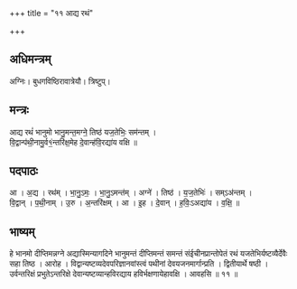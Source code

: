 +++
title = "११ आद्य रथं"

+++
## अधिमन्त्रम्
अग्निः। बुधगविष्ठिरावात्रेयौ। त्रिष्टुप्।

## मन्त्रः
आद्य रथं॑ भानुमो भानु॒मन्त॒मग्ने॒ तिष्ठ॑ यज॒तेभिः॒ सम॑न्तम् ।  
वि॒द्वान्प॑थी॒नामु॒र्व१॒॑न्तरि॑क्ष॒मेह दे॒वान्ह॑वि॒रद्या॑य वक्षि ॥

## पदपाठः
आ । अ॒द्य । रथ॑म् । भा॒नु॒ऽमः॒ । भा॒नु॒ऽमन्त॑म् । अग्ने॑ । तिष्ठ॑ । य॒ज॒तेभिः॑ । सम्ऽअ॑न्तम् ।  
वि॒द्वान् । प॒थी॒नाम् । उ॒रु । अ॒न्तरि॑क्षम् । आ । इ॒ह । दे॒वान् । ह॒विः॒ऽअद्या॑य । व॒क्षि॒ ॥

## भाष्यम्
हे भानमो दीप्तिमन्नग्ने अद्यास्मिन्यागदिने भानुमन्तं दीप्तिमन्तं समन्तं संईचीनप्रान्तोपेतं रथं यजतेभिर्यष्टव्यैर्देवैः सहा तिष्ठ । आरोह । विद्वान्यष्टव्यदेवपरिज्ञानवांस्त्वं पथीनां देवयजनमार्गान्प्रति । द्वितीयार्थे षष्ठी । उर्वन्तरिक्षं प्रभुतेऽन्तरिक्षे देवान्यष्टव्यान्हविरद्याय हविर्भक्षणायेहावक्षि । आवहसि ॥ ११ ॥